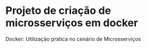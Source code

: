 # Projeto de criação de microsserviços em docker
Docker: Utilização prática no cenário de Microsserviços

